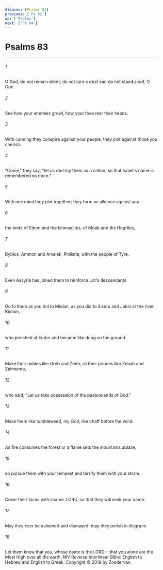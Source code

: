 ```yaml
---
Aliases: [Psalms 83]
previous: ['Ps 82']
up: ['Psalms']
next: ['Ps 84']
---
```

# Psalms 83

***


###### 1 
O God, do not remain silent; do not turn a deaf ear, do not stand aloof, O God. 

###### 2 
See how your enemies growl, how your foes rear their heads. 

###### 3 
With cunning they conspire against your people; they plot against those you cherish. 

###### 4 
"Come," they say, "let us destroy them as a nation, so that Israel's name is remembered no more." 

###### 5 
With one mind they plot together; they form an alliance against you-- 

###### 6 
the tents of Edom and the Ishmaelites, of Moab and the Hagrites, 

###### 7 
Byblos, Ammon and Amalek, Philistia, with the people of Tyre. 

###### 8 
Even Assyria has joined them to reinforce Lot's descendants. 

###### 9 
Do to them as you did to Midian, as you did to Sisera and Jabin at the river Kishon, 

###### 10 
who perished at Endor and became like dung on the ground. 

###### 11 
Make their nobles like Oreb and Zeeb, all their princes like Zebah and Zalmunna, 

###### 12 
who said, "Let us take possession of the pasturelands of God." 

###### 13 
Make them like tumbleweed, my God, like chaff before the wind. 

###### 14 
As fire consumes the forest or a flame sets the mountains ablaze, 

###### 15 
so pursue them with your tempest and terrify them with your storm. 

###### 16 
Cover their faces with shame, LORD, so that they will seek your name. 

###### 17 
May they ever be ashamed and dismayed; may they perish in disgrace. 

###### 18 
Let them know that you, whose name is the LORD-- that you alone are the Most High over all the earth. NIV Reverse Interlinear Bible: English to Hebrew and English to Greek. Copyright © 2019 by Zondervan.
